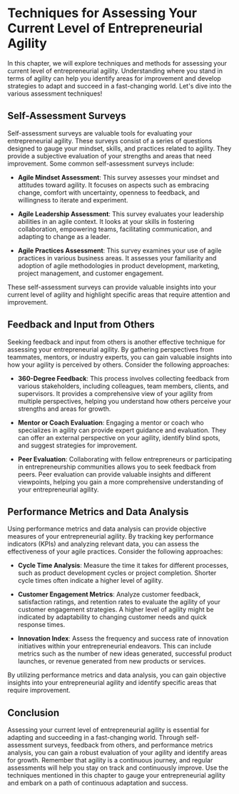 Techniques for Assessing Your Current Level of Entrepreneurial Agility
===============================================================================

In this chapter, we will explore techniques and methods for assessing your current level of entrepreneurial agility. Understanding where you stand in terms of agility can help you identify areas for improvement and develop strategies to adapt and succeed in a fast-changing world. Let's dive into the various assessment techniques!

Self-Assessment Surveys
-----------------------

Self-assessment surveys are valuable tools for evaluating your entrepreneurial agility. These surveys consist of a series of questions designed to gauge your mindset, skills, and practices related to agility. They provide a subjective evaluation of your strengths and areas that need improvement. Some common self-assessment surveys include:

* **Agile Mindset Assessment**: This survey assesses your mindset and attitudes toward agility. It focuses on aspects such as embracing change, comfort with uncertainty, openness to feedback, and willingness to iterate and experiment.

* **Agile Leadership Assessment**: This survey evaluates your leadership abilities in an agile context. It looks at your skills in fostering collaboration, empowering teams, facilitating communication, and adapting to change as a leader.

* **Agile Practices Assessment**: This survey examines your use of agile practices in various business areas. It assesses your familiarity and adoption of agile methodologies in product development, marketing, project management, and customer engagement.

These self-assessment surveys can provide valuable insights into your current level of agility and highlight specific areas that require attention and improvement.

Feedback and Input from Others
------------------------------

Seeking feedback and input from others is another effective technique for assessing your entrepreneurial agility. By gathering perspectives from teammates, mentors, or industry experts, you can gain valuable insights into how your agility is perceived by others. Consider the following approaches:

* **360-Degree Feedback**: This process involves collecting feedback from various stakeholders, including colleagues, team members, clients, and supervisors. It provides a comprehensive view of your agility from multiple perspectives, helping you understand how others perceive your strengths and areas for growth.

* **Mentor or Coach Evaluation**: Engaging a mentor or coach who specializes in agility can provide expert guidance and evaluation. They can offer an external perspective on your agility, identify blind spots, and suggest strategies for improvement.

* **Peer Evaluation**: Collaborating with fellow entrepreneurs or participating in entrepreneurship communities allows you to seek feedback from peers. Peer evaluation can provide valuable insights and different viewpoints, helping you gain a more comprehensive understanding of your entrepreneurial agility.

Performance Metrics and Data Analysis
-------------------------------------

Using performance metrics and data analysis can provide objective measures of your entrepreneurial agility. By tracking key performance indicators (KPIs) and analyzing relevant data, you can assess the effectiveness of your agile practices. Consider the following approaches:

* **Cycle Time Analysis**: Measure the time it takes for different processes, such as product development cycles or project completion. Shorter cycle times often indicate a higher level of agility.

* **Customer Engagement Metrics**: Analyze customer feedback, satisfaction ratings, and retention rates to evaluate the agility of your customer engagement strategies. A higher level of agility might be indicated by adaptability to changing customer needs and quick response times.

* **Innovation Index**: Assess the frequency and success rate of innovation initiatives within your entrepreneurial endeavors. This can include metrics such as the number of new ideas generated, successful product launches, or revenue generated from new products or services.

By utilizing performance metrics and data analysis, you can gain objective insights into your entrepreneurial agility and identify specific areas that require improvement.

Conclusion
----------

Assessing your current level of entrepreneurial agility is essential for adapting and succeeding in a fast-changing world. Through self-assessment surveys, feedback from others, and performance metrics analysis, you can gain a robust evaluation of your agility and identify areas for growth. Remember that agility is a continuous journey, and regular assessments will help you stay on track and continuously improve. Use the techniques mentioned in this chapter to gauge your entrepreneurial agility and embark on a path of continuous adaptation and success.
